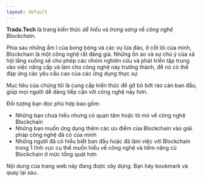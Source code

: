 ```yaml
---
layout: default
---
```

**Trada.Tech** là trang kiến thức _dễ hiểu_ và _trong sáng_ về _công nghệ Blockchain_.

Phía sau những ầm ĩ của bong bóng và các vụ lừa đảo, ở cốt lõi của mình, Blockchain là một công nghệ rất đáng giá. Những ồn ào và sự chú ý của xã hội lắng xuống sẽ cho phép các nhóm nghiên cứu và phát triển tập trung vào việc nâng cấp và làm cho công nghệ này trưởng thành, để nó có thể đáp ứng các yêu cầu cao của các ứng dụng thực sự.

Mục tiêu của chúng tôi là cung cấp kiến thức để gỡ bỏ bớt rào cản ban đầu, giúp mọi người dễ dàng tiếp cận với công nghệ này hơn.

Đối tượng bạn đọc phù hợp bao gồm:
- Những bạn chưa hiểu nhưng có quan tâm hoặc tò mò về công nghệ Blockchain
- Những bạn muốn ứng dụng thêm các ưu điểm của Blockchain vào giải pháp công nghệ đã có của mình
- Những người đã có hiểu biết ban đầu hoặc đã làm việc với Blockchain trong 1 lĩnh vực cụ thể muốn hiểu về công nghệ và tiềm nâng củ Blockchain ở mức tổng quát hơn

Nội dung của trang web này đang được xây dựng. Bạn hãy bookmark và quay lại sau.